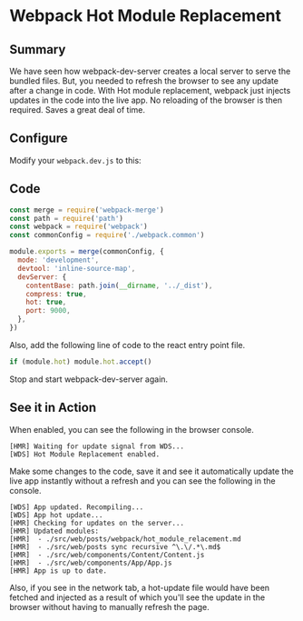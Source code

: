 # Webpack Hot Module Replacement

## Summary

We have seen how webpack-dev-server creates a local server to serve the bundled
files. But, you needed to refresh the browser to see any update after a change
in code. With Hot module replacement, webpack just injects updates in the code
into the live app. No reloading of the browser is then required. Saves a great
deal of time.

## Configure

Modify your `webpack.dev.js` to this:

## Code

```js
const merge = require('webpack-merge')
const path = require('path')
const webpack = require('webpack')
const commonConfig = require('./webpack.common')

module.exports = merge(commonConfig, {
  mode: 'development',
  devtool: 'inline-source-map',
  devServer: {
    contentBase: path.join(__dirname, '../_dist'),
    compress: true,
    hot: true,
    port: 9000,
  },
})
```

Also, add the following line of code to the react entry point file.

```js
if (module.hot) module.hot.accept()
```

Stop and start webpack-dev-server again.

## See it in Action

When enabled, you can see the following in the browser console.

```shell
[HMR] Waiting for update signal from WDS...
[WDS] Hot Module Replacement enabled.
```

Make some changes to the code, save it and see it automatically update the live
app instantly without a refresh and you can see the following in the console.

```shell
[WDS] App updated. Recompiling...
[WDS] App hot update...
[HMR] Checking for updates on the server...
[HMR] Updated modules:
[HMR]  - ./src/web/posts/webpack/hot_module_relacement.md
[HMR]  - ./src/web/posts sync recursive ^\.\/.*\.md$
[HMR]  - ./src/web/components/Content/Content.js
[HMR]  - ./src/web/components/App/App.js
[HMR] App is up to date.
```

Also, if you see in the network tab, a hot-update file would have been fetched
and injected as a result of which you'll see the update in the browser without
having to manually refresh the page.
